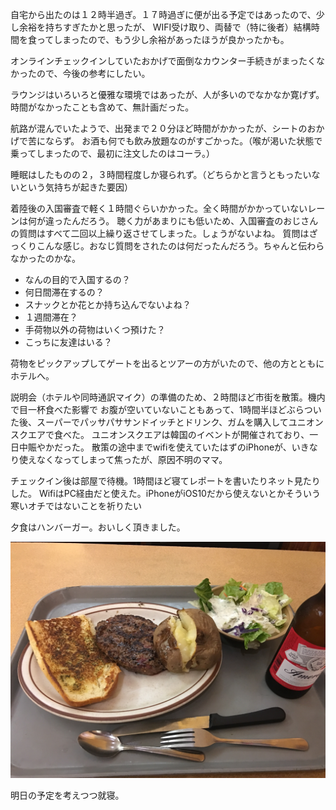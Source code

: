 自宅から出たのは１２時半過ぎ。１７時過ぎに便が出る予定ではあったので、少し余裕を持ちすぎたかと思ったが、
WIFI受け取り、両替で（特に後者）結構時間を食ってしまったので、もう少し余裕があったほうが良かったかも。

オンラインチェックインしていたおかげで面倒なカウンター手続きがまったくなかったので、今後の参考にしたい。

ラウンジはいろいろと優雅な環境ではあったが、人が多いのでなかなか寛げず。時間がなかったことも含めて、無計画だった。

航路が混んでいたようで、出発まで２０分ほど時間がかかったが、シートのおかげで苦にならず。
お酒も何でも飲み放題なのがすごかった。（喉が渇いた状態で乗ってしまったので、最初に注文したのはコーラ。）

睡眠はしたものの２，３時間程度しか寝られず。（どちらかと言うともったいないという気持ちが起きた要因）

着陸後の入国審査で軽く１時間ぐらいかかった。全く時間がかかっていないレーンは何が違ったんだろう。
聴く力があまりにも低いため、入国審査のおじさんの質問はすべて二回以上繰り返させてしまった。しょうがないよね。
質問はざっくりこんな感じ。おなじ質問をされたのは何だったんだろう。ちゃんと伝わらなかったのかな。
- なんの目的で入国するの？
- 何日間滞在するの？
- スナックとか花とか持ち込んでないよね？
- １週間滞在？
- 手荷物以外の荷物はいくつ預けた？
- こっちに友達はいる？

荷物をピックアップしてゲートを出るとツアーの方がいたので、他の方とともにホテルへ。

説明会（ホテルや同時通訳マイク）の準備のため、２時間ほど市街を散策。機内で目一杯食べた影響で
お腹が空いていないこともあって、1時間半ほどぶらついた後、スーパーでパッサパササンドイッチとドリンク、ガムを購入してユニオンスクエアで食べた。
ユニオンスクエアは韓国のイベントが開催されており、一日中賑やかだった。
散策の途中までwifiを使えていたはずのiPhoneが、いきなり使えなくなってしまって焦ったが、原因不明のママ。

チェックイン後は部屋で待機。1時間ほど寝てレポートを書いたりネット見たりした。
WifiはPC経由だと使えた。iPhoneがiOS10だから使えないとかそういう寒いオチではないことを祈りたい

夕食はハンバーガー。おいしく頂きました。

![Hamberger Steak](img/1_hamberger.jpg)


明日の予定を考えつつ就寝。
